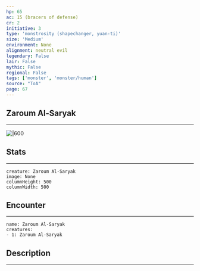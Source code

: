 ```yaml
---
hp: 65
ac: 15 (bracers of defense)
cr: 2
initiative: 3
type: 'monstrosity (shapechanger, yuan-ti)'    
size: 'Medium'
environment: None
alignment: neutral evil
legendary: False
lair: False
mythic: False
regional: False
tags: ['monster', 'monster/human']
source: "ToA"
page: 67
---
```


## Zaroum Al-Saryak
---

![|600](D:/Program%20Files/5e.tools/img/bestiary/ToA/Zaroum%20Al-Saryak.png)

## Stats
---

```statblock
creature: Zaroum Al-Saryak
image: None
columnHeight: 500
columnWidth: 500
```

## Encounter
---

```encounter-table
name: Zaroum Al-Saryak
creatures:
- 1: Zaroum Al-Saryak
```

## Description
---




